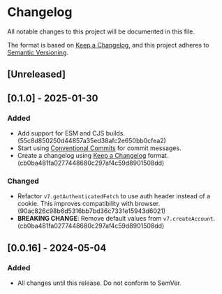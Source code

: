 # Changelog

All notable changes to this project will be documented in this file.

The format is based on [Keep a Changelog](https://keepachangelog.com/en/1.1.0/),
and this project adheres to [Semantic Versioning](https://semver.org/spec/v2.0.0.html).

## [Unreleased]

## [0.1.0] - 2025-01-30

### Added

- Add support for ESM and CJS builds. (55c8d850250d44857a35ed38afc2e650bb0cfea2)
- Start using [Conventional Commits](https://www.conventionalcommits.org/) for commit messages.
- Create a changelog using [Keep a Changelog](https://keepachangelog.com/) format. (cb0ba481fa0277448680c297af4c59d8901508dd)

### Changed

- Refactor `v7.getAuthenticatedFetch` to use auth header instead of a cookie. This improves compatibility with browser. (90ac826c98b6d5316bb7bd36c7331e15943d6021)
- **BREAKING CHANGE**: Remove default values from `v7.createAccount`. (cb0ba481fa0277448680c297af4c59d8901508dd)

## [0.0.16] - 2024-05-04

### Added

- All changes until this release. Do not conform to SemVer.
